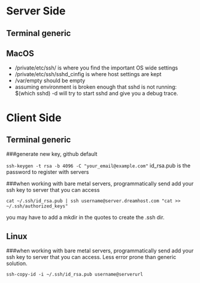 # Server Side

## Terminal generic

## MacOS

- /private/etc/ssh/ is where you find the important OS wide settings
- /private/etc/ssh/sshd_cinfig is where host settings are kept
- /var/empty should be empty
- assuming environment is broken enough that sshd is not running: $(which sshd) -d will try to start sshd and give you a debug trace.

# Client Side

## Terminal generic

###generate new key, github default

`ssh-keygen -t rsa -b 4096 -C "your_email@example.com"`
id_rsa.pub is the password to register with servers

###when working with bare metal servers, programmatically send add your ssh key to server that you can access

`cat ~/.ssh/id_rsa.pub | ssh username@server.dreamhost.com "cat >> ~/.ssh/authorized_keys"`

you may have to add a mkdir in the quotes to create the .ssh dir.

## Linux

###when working with bare metal servers, programmatically send add your ssh key to server that you can access. Less error prone than generic solution.

`ssh-copy-id -i ~/.ssh/id_rsa.pub username@serverurl`

